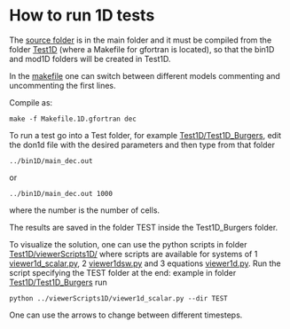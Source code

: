 # How to run 1D tests

The [source folder](/Src1D) is in the main folder and it must be compiled from the folder [Test1D](/Test1D) (where a Makefile for gfortran is located), so that the bin1D and mod1D folders will be created in Test1D.

In the [makefile](/Test1D/Makefile.1D.gfortran) one can switch between different models commenting and uncommenting the first lines.

Compile as:
```
make -f Makefile.1D.gfortran dec
```


To  run a test go into a Test folder, for example [Test1D/Test1D_Burgers](/Test1D/Test1D_Burgers), edit the don1d file with the desired parameters and then type from that folder
```
../bin1D/main_dec.out
```
or
```
../bin1D/main_dec.out 1000
```
where the number is the number of cells.

The results are saved in the folder TEST inside the Test1D_Burgers folder.

To visualize the solution, one can use the python scripts in folder [Test1D/viewerScripts1D/](/Test1D/viewerScripts1D/)
where scripts are available for systems of 1 [viewer1d_scalar.py](/Test1D/viewerScripts1D/viewer1d_scalar.py), 2 [viewer1dsw.py](/Test1D/viewerScripts1D/viewer1dsw.py) and 3 equations [viewer1d.py](/Test1D/viewerScripts1D/viewer1d.py). Run the script specifying the TEST folder at the end: example in folder [Test1D/Test1D_Burgers](/Test1D/Test1D_Burgers) run

```
python ../viewerScripts1D/viewer1d_scalar.py --dir TEST
```

One can use the arrows to change between different timesteps.








